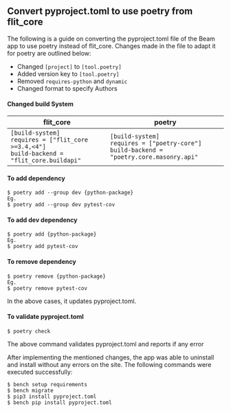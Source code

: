 ## Convert pyproject.toml to use poetry from flit_core

The following is a guide on converting the pyproject.toml file of the Beam app to use poetry instead of flit_core. Changes made in the file to adapt it for poetry are outlined below:

 - Changed `[project]` to `[tool.poetry]`
 - Added version key to `[tool.poetry]`
 - Removed `requires-python` and `dynamic`
 - Changed format to specify Authors

#### Changed build System

| flit_core | poetry |
| --- | --- |
| ```[build-system]```<br>```requires = ["flit_core >=3.4,<4"]```<br>```build-backend = "flit_core.buildapi"``` | ```[build-system]```<br>```requires = ["poetry-core"]```<br>```build-backend = "poetry.core.masonry.api"```|

#### To add dependency
```
$ poetry add --group dev {python-package}
Eg.
$ poetry add --group dev pytest-cov
```

#### To add dev dependency
```
$ poetry add {python-package}
Eg.
$ poetry add pytest-cov
```

#### To remove dependency
```
$ poetry remove {python-package}
Eg.
$ poetry remove pytest-cov
```

In the above cases, it updates pyproject.toml.

#### To validate pyproject.toml
```
$ poetry check
```

The above command validates pyproject.toml and reports if any error

After implementing the mentioned changes, the app was able to uninstall and install without any errors on the site. The following commands were executed successfully:
```
$ bench setup requirements
$ bench migrate
$ pip3 install pyproject.toml
$ bench pip install pyproject.toml
```

